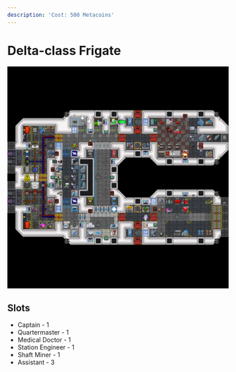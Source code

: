 ```yaml
---
description: 'Cost: 500 Metacoins'
---
```


# Delta-class Frigate

![](<../.gitbook/assets/image (29).png>)



## Slots

* Captain - 1
* Quartermaster - 1
* Medical Doctor - 1
* Station Engineer - 1&#x20;
* Shaft Miner - 1
* Assistant - 3
